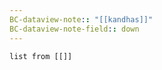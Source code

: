 ```yaml
---
BC-dataview-note:: "[[kandhas]]"
BC-dataview-note-field:: down
---
```

```dataview
list from [[]]
```
